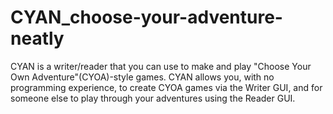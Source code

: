 # CYAN_choose-your-adventure-neatly
CYAN is a writer/reader that you can use to make and play "Choose Your Own Adventure"(CYOA)-style games. CYAN allows you, with no programming experience, to create CYOA games via the Writer GUI, and for someone else to play through your adventures using the Reader GUI. 
